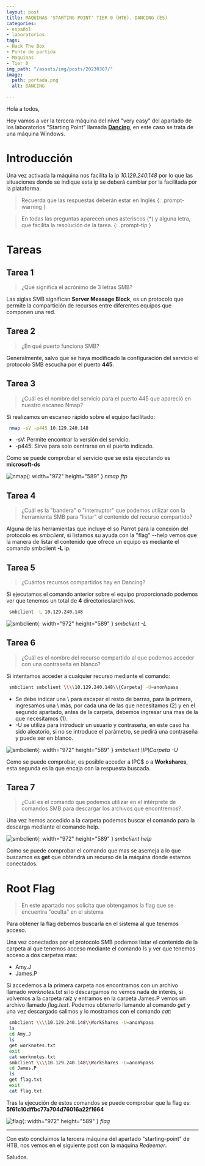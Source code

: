 ```yaml
---
layout: post
title: MAQUINAS 'STARTING POINT' TIER 0 (HTB). DANCING (ES)
categories:
- español
- laboratorios
tags:
- Hack The Box
- Punto de partida
- Maquinas
- Tier 0
img_path: "/assets/img/posts/20230307/"
image:
  path: portada.png
  alt: DANCING

---
```

Hola a todos,

Hoy vamos a ver la tercera máquina del nivel "very easy" del apartado de los laboratorios "Starting Point" llamada [**Dancing**](https://app.hackthebox.com/starting-point), en este caso se trata de una máquina Windows.

# Introducción

Una vez activada la máquina nos facilita la ip _10.129.240.148_ por lo que las situaciones donde se indique esta ip se deberá cambiar por la facilitada por la plataforma.

> Recuerda que las respuestas deberán estar en Inglés
{: .prompt-warning }

> En todas las preguntas aparecen unos asteriscos (*) y alguna letra, que facilita la resolución de la tarea.
{: .prompt-tip }

# Tareas

## Tarea 1

> ¿Qué significa el acrónimo de 3 letras SMB?

Las siglas SMB significan **Server Message Block**, es un protocolo que permite la compartición de recursos entre diferentes equipos que componen una red.

## Tarea 2

> ¿En qué puerto funciona SMB?

Generalmente, salvo que se haya modificado la configuración del servicio el protocolo SMB escucha por el puerto **445**.


## Tarea 3

> ¿Cuál es el nombre del servicio para el puerto 445 que apareció en nuestro escaneo Nmap?

Si realizamos un escaneo rápido sobre el equipo facilitado:

```bash
 nmap -sV -p445 10.129.240.148
```
- -sV: Permite encontrar la versión del servicio.
- -p445: Sirve para solo centrarse en el puerto indicado.

Como se puede comprobar el servicio que se esta ejecutando es **microsoft-ds**

![nmap](nmap-1.png){: width="972" height="589" }
_nmap ftp_

## Tarea 4

> ¿Cuál es la "bandera" o "interruptor" que podemos utilizar con la herramienta SMB para "listar" el contenido del recurso compartido?

Alguna de las herramientas que incluye el so Parrot para la conexión del protocolo es _smbclient_, si listamos su ayuda con la "flag" --help vemos que la manera de listar el contenido que ofrece un equipo es mediante el comando smbclient **-L** ip.

## Tarea 5

> ¿Cuántos recursos compartidos hay en Dancing?

Si ejecutamos el comando anterior sobre el equipo proporcionado podemos ver que tenemos un total de **4** directorios/archivos.

```bash
 smbclient -L 10.129.240.148
```

![smbclient](smbclient-1.png){: width="972" height="589" }
_smbclient -L_


## Tarea 6

> ¿Cuál es el nombre del recurso compartido al que podemos acceder con una contraseña en blanco?

Si intentamos acceder a cualquier recurso mediante el comando:

```bash
 smbclient smbclient \\\\10.129.240.148\\{Carpeta} -U=anon%pass
```
- Se debe indicar una \ para escapar el resto de barras, para la primera, ingresamos una \ más, por cada una de las que necesitamos (2) y en el segundo apartado, antes de la carpeta, debemos ingresar una mas de la que necesitamos (1).
- -U se utiliza para introducir un usuario y contraseña, en este caso ha sido aleatorio, si no se introduce el parámetro, se pedirá una contraseña y puede ser en blanco.

![smbclient](smbclient-2.png){: width="972" height="589" }
_smbclient \\IP\Carpeta -U_

Como se puede comprobar, es posible acceder a IPC$ o a **Workshares**, esta segunda es la que encaja con la respuesta buscada.


## Tarea 7

> ¿Cuál es el comando que podemos utilizar en el intérprete de comandos SMB para descargar los archivos que encontremos?

Una vez hemos accedido a la carpeta podemos buscar el comando para la descarga mediante el comando help.

![smbclient](smbclient-3.png){: width="972" height="589" }
_smbclient help_

Como se puede comprobar el comando que mas se asemeja a lo que buscamos es **get** que obtendrá un recurso de la máquina donde estamos conectados.


# Root Flag

> En este apartado nos solicita que obtengamos la flag que se encuentra "oculta" en el sistema

Para obtener la flag debemos buscarla en el sistema al que tenemos acceso.

Una vez conectados por el protocolo SMB podemos listar el contenido de la carpeta al que tenemos acceso mediante el comando ls y ver que tenemos acceso a dos carpetas mas:

- Amy.J
- James.P

Si accedemos a la primera carpeta nos encontramos con un archivo llamado  _worknotes.txt_ si lo descargamos no vemos nada de interés, si volvemos a la carpeta raíz y entramos en la carpeta James.P vemos un archivo llamado _flag.text_. Podemos obtenerlo llamando al comando _get_ y una vez descargado salimos y lo mostramos con el comando _cat_:

```bash
 smbclient \\\\10.129.240.148\\WorkShares -U=anon%pass
 ls
 cd Amy.J
 ls
 get worknotes.txt
 exit
 cat worknotes.txt
 smbclient \\\\10.129.240.148\\WorkShares -U=anon%pass
 cd James.P
 ls
 get flag.txt
 exit
 cat flag.txt
```

Tras la ejecución de estos comandos se puede comprobar que la flag es: **5f61c10dffbc77a704d76016a22f1664**

![flag](flag.png){: width="972" height="589" }
_flag_


___

Con esto concluimos la tercera máquina del apartado "starting-point" de HTB, nos vemos en el siguiente post con la máquina _Redeemer_.

Saludos.

